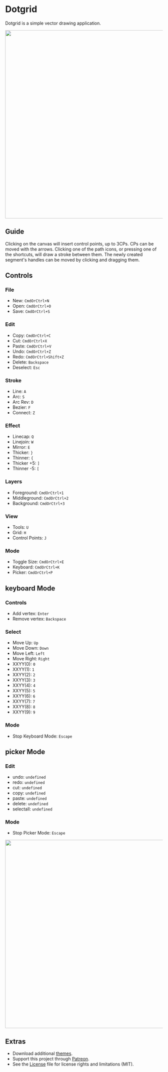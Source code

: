 # Dotgrid

Dotgrid is a simple vector drawing application. 

<img src='https://raw.githubusercontent.com/hundredrabbits/Dotgrid/master/PREVIEW.jpg' width="600"/>

## Guide

Clicking on the canvas will insert control points, up to 3CPs. CPs can be moved with the arrows. Clicking one of the path icons, or pressing one of the shortcuts, will draw a stroke between them. The newly created segment's handles can be moved by clicking and dragging them.

## Controls

### File
- New: `CmdOrCtrl+N`
- Open: `CmdOrCtrl+O`
- Save: `CmdOrCtrl+S`

### Edit
- Copy: `CmdOrCtrl+C`
- Cut: `CmdOrCtrl+X`
- Paste: `CmdOrCtrl+V`
- Undo: `CmdOrCtrl+Z`
- Redo: `CmdOrCtrl+Shift+Z`
- Delete: `Backspace`
- Deselect: `Esc`

### Stroke
- Line: `A`
- Arc: `S`
- Arc Rev: `D`
- Bezier: `F`
- Connect: `Z`

### Effect
- Linecap: `Q`
- Linejoin: `W`
- Mirror: `E`
- Thicker: `}`
- Thinner: `{`
- Thicker +5: `]`
- Thinner -5: `[`

### Layers
- Foreground: `CmdOrCtrl+1`
- Middleground: `CmdOrCtrl+2`
- Background: `CmdOrCtrl+3`

### View
- Tools: `U`
- Grid: `H`
- Control Points: `J`

### Mode
- Toggle Size: `CmdOrCtrl+E`
- Keyboard: `CmdOrCtrl+K`
- Picker: `CmdOrCtrl+P`

## keyboard Mode

### Controls
- Add vertex: `Enter`
- Remove vertex: `Backspace`

### Select
- Move Up: `Up`
- Move Down: `Down`
- Move Left: `Left`
- Move Right: `Right`
- XXYY(0): `0`
- XXYY(1): `1`
- XXYY(2): `2`
- XXYY(3): `3`
- XXYY(4): `4`
- XXYY(5): `5`
- XXYY(6): `6`
- XXYY(7): `7`
- XXYY(8): `8`
- XXYY(9): `9`

### Mode
- Stop Keyboard Mode: `Escape`

## picker Mode

### Edit
- undo: `undefined`
- redo: `undefined`
- cut: `undefined`
- copy: `undefined`
- paste: `undefined`
- delete: `undefined`
- selectall: `undefined`

### Mode
- Stop Picker Mode: `Escape`

<img src='https://cdn.rawgit.com/hundredrabbits/Dotgrid/master/LAYOUT.svg?v=3' width="600"/>

## Extras

- Download additional [themes](https://github.com/hundredrabbits/Themes).
- Support this project through [Patreon](https://patreon.com/100).
- See the [License](LICENSE.md) file for license rights and limitations (MIT).
